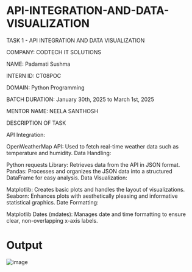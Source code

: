 # API-INTEGRATION-AND-DATA-VISUALIZATION
TASK 1 - API INTEGRATION AND DATA VISUALIZATION

COMPANY: CODTECH IT SOLUTIONS

NAME: Padamati Sushma

INTERN ID: CT08POC

DOMAIN: Python Programming

BATCH DURATION: January 30th, 2025 to March 1st, 2025

MENTOR NAME: NEELA SANTHOSH

DESCRIPTION OF TASK

API Integration:

OpenWeatherMap API: Used to fetch real-time weather data such as temperature and humidity.
Data Handling:

Python requests Library: Retrieves data from the API in JSON format.
Pandas: Processes and organizes the JSON data into a structured DataFrame for easy analysis.
Data Visualization:

Matplotlib: Creates basic plots and handles the layout of visualizations.
Seaborn: Enhances plots with aesthetically pleasing and informative statistical graphics.
Date Formatting:

Matplotlib Dates (mdates): Manages date and time formatting to ensure clear, non-overlapping x-axis labels.
# Output
![image](https://github.com/user-attachments/assets/745aa014-706e-47dd-a67f-4fcd9dd6c0ae)
